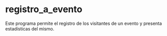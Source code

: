 # registro_a_evento
Este programa permite el registro de los visitantes de un evento y presenta estadísticas del mismo.
